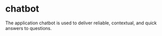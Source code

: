# chatbot
The application chatbot is used to deliver reliable, contextual, and quick answers to questions.
